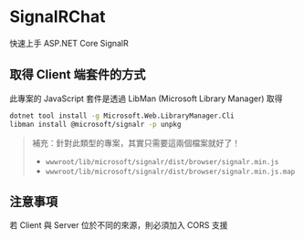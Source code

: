 # SignalRChat

快速上手 ASP.NET Core SignalR

## 取得 Client 端套件的方式

此專案的 JavaScript 套件是透過 LibMan (Microsoft Library Manager) 取得

```sh
dotnet tool install -g Microsoft.Web.LibraryManager.Cli
libman install @microsoft/signalr -p unpkg
```

> 補充：針對此類型的專案，其實只需要這兩個檔案就好了！
> * `wwwroot/lib/microsoft/signalr/dist/browser/signalr.min.js`
> * `wwwroot/lib/microsoft/signalr/dist/browser/signalr.min.js.map`



## 注意事項

若 Client 與 Server 位於不同的來源，則必須加入 CORS 支援